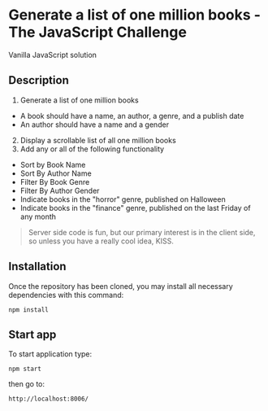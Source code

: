 # Generate a list of one million books - The JavaScript Challenge

Vanilla JavaScript solution

## Description

1. Generate a list of one million books
  * A book should have a name, an author, a genre, and a publish date
  * An author should have a name and a gender
2. Display a scrollable list of all one million books
3. Add any or all of the following functionality
  * Sort by Book Name
  * Sort By Author Name
  * Filter By Book Genre
  * Filter By Author Gender
  * Indicate books in the "horror" genre, published on Halloween
  * Indicate books in the "finance" genre, published on the last Friday of any month

> Server side code is fun, but our primary interest is in the client side, so unless you have a really cool idea, KISS.

## Installation

Once the repository has been cloned, you may install all necessary dependencies with this command:

``` npm install ```

## Start app

To start application type: 

``` npm start ```

then go to: 

``` http://localhost:8006/ ```